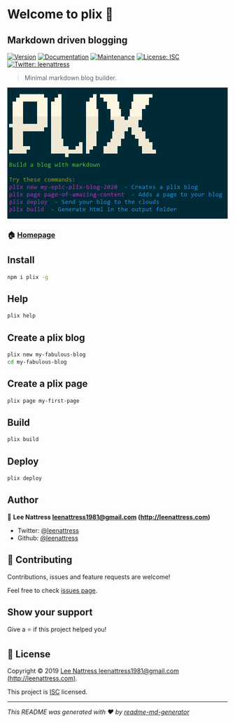 # Welcome to plix 🍰
## Markdown driven blogging

[![Version](https://img.shields.io/npm/v/plix.svg)](https://www.npmjs.com/package/plix)
[![Documentation](https://img.shields.io/badge/documentation-yes-brightgreen.svg)](https://github.com/leenattress/plix#readme)
[![Maintenance](https://img.shields.io/badge/Maintained%3F-yes-green.svg)](https://github.com/leenattress/plix/graphs/commit-activity)
[![License: ISC](https://img.shields.io/github/license/leenattress/plix)](https://github.com/leenattress/plix/blob/master/LICENSE)
[![Twitter: leenattress](https://img.shields.io/twitter/follow/leenattress.svg?style=social)](https://twitter.com/leenattress)

> Minimal markdown blog builder.

![plix terminal header](images/plix_readme.PNG)


### 🏠 [Homepage](https://github.com/leenattress/plix)

## Install

```sh
npm i plix -g
```

## Help

```sh
plix help
```

## Create a plix blog

```sh
plix new my-fabulous-blog
cd my-fabulous-blog
```

## Create a plix page

```sh
plix page my-first-page
```

## Build

```sh
plix build
```

## Deploy

```sh
plix deploy
```

## Author

👤 **Lee Nattress <leenattress1981@gmail.com> (http://leenattress.com)**

* Twitter: [@leenattress](https://twitter.com/leenattress)
* Github: [@leenattress](https://github.com/leenattress)

## 🤝 Contributing

Contributions, issues and feature requests are welcome!

Feel free to check [issues page](https://github.com/leenattress/plix/issues).

## Show your support

Give a ⭐️ if this project helped you!


## 📝 License

Copyright © 2019 [Lee Nattress <leenattress1981@gmail.com> (http://leenattress.com)](https://github.com/leenattress).

This project is [ISC](https://github.com/leenattress/plix/blob/master/LICENSE) licensed.

***
_This README was generated with ❤️ by [readme-md-generator](https://github.com/kefranabg/readme-md-generator)_
